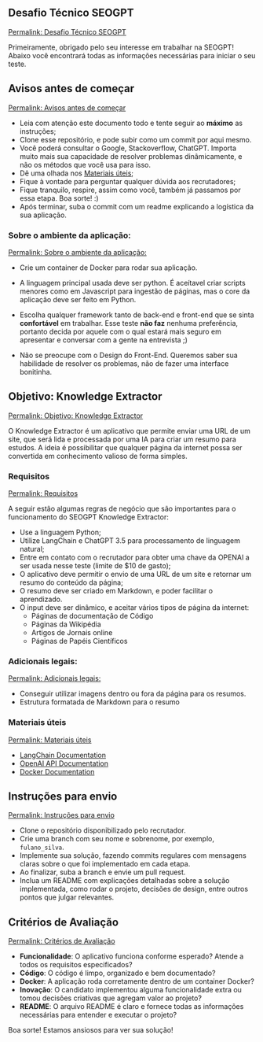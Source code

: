 ## Desafio Técnico SEOGPT
 
[Permalink: Desafio Técnico SEOGPT](#desafio-técnico-seogpt)

Primeiramente, obrigado pelo seu interesse em trabalhar na SEOGPT!
Abaixo você encontrará todas as informações necessárias para iniciar o seu teste.

## Avisos antes de começar

[Permalink: Avisos antes de começar](#avisos-antes-de-começar)

- Leia com atenção este documento todo e tente seguir ao **máximo** as instruções;
- Clone esse repositório, e pode subir como um commit por aqui mesmo.
- Você poderá consultar o Google, Stackoverflow, ChatGPT. Importa muito mais sua capacidade de resolver problemas dinâmicamente, e não os métodos que você usa para isso.
- Dê uma olhada nos [Materiais úteis](#materiais-%C3%BAteis);
- Fique à vontade para perguntar qualquer dúvida aos recrutadores;
- Fique tranquilo, respire, assim como você, também já passamos por essa etapa. Boa sorte! :)
- Após terminar, suba o commit com um readme explicando a logística da sua aplicação.

### Sobre o ambiente da aplicação:

[Permalink: Sobre o ambiente da aplicação:](#sobre-o-ambiente-da-aplicação)

- Crie um container de Docker para rodar sua aplicação.

- A linguagem principal usada deve ser python. É aceítavel criar scripts menores como em Javascript para ingestão de páginas, mas o core da aplicação deve ser feito em Python.

- Escolha qualquer framework tanto de back-end e front-end que se sinta **confortável** em trabalhar. Esse teste **não faz** nenhuma preferência,
portanto decida por aquele com o qual estará mais seguro em apresentar e conversar com a gente na entrevista ;)

- Não se preocupe com o Design do Front-End. Queremos saber sua habilidade de resolver os problemas, não de fazer uma interface bonitinha.


## Objetivo: Knowledge Extractor

[Permalink: Objetivo: Knowledge Extractor](#objetivo-knowledge-extractor)

O Knowledge Extractor é um aplicativo que permite enviar uma URL de um site, que será lida e processada por uma IA para criar um resumo para estudos. A ideia é possibilitar que qualquer página da internet possa ser convertida em conhecimento valioso de forma simples.

### Requisitos

[Permalink: Requisitos](#requisitos)

A seguir estão algumas regras de negócio que são importantes para o funcionamento do SEOGPT Knowledge Extractor:

- Use a linguagem Python;
- Utilize LangChain e ChatGPT 3.5 para processamento de linguagem natural;
- Entre em contato com o recrutador para obter uma chave da OPENAI a ser usada nesse teste (limite de $10 de gasto);
- O aplicativo deve permitir o envio de uma URL de um site e retornar um resumo do conteúdo da página;
- O resumo deve ser criado em Markdown, e poder facilitar o aprendizado.
- O input deve ser dinâmico, e aceitar vários tipos de página da internet:
  - Páginas de documentação de Código
  - Páginas da Wikipédia
  - Artigos de Jornais online
  - Páginas de Papéis Científicos

### Adicionais legais:

[Permalink: Adicionais legais:](#adicionais-legais)

- Conseguir utilizar imagens dentro ou fora da página para os resumos.
- Estrutura formatada de Markdown para o resumo

### Materiais úteis

[Permalink: Materiais úteis](#materiais-úteis)

- [LangChain Documentation](https://langchain.readthedocs.io/en/latest/)
- [OpenAI API Documentation](https://beta.openai.com/docs/)
- [Docker Documentation](https://docs.docker.com/)

## Instruções para envio

[Permalink: Instruções para envio](#instruções-para-envio)

- Clone o repositório disponibilizado pelo recrutador.
- Crie uma branch com seu nome e sobrenome, por exemplo, `fulano_silva`.
- Implemente sua solução, fazendo commits regulares com mensagens claras sobre o que foi implementado em cada etapa.
- Ao finalizar, suba a branch e envie um pull request.
- Inclua um README com explicações detalhadas sobre a solução implementada, como rodar o projeto, decisões de design, entre outros pontos que julgar relevantes.

## Critérios de Avaliação

[Permalink: Critérios de Avaliação](#critérios-de-avaliação)

- **Funcionalidade**: O aplicativo funciona conforme esperado? Atende a todos os requisitos especificados?
- **Código**: O código é limpo, organizado e bem documentado?
- **Docker**: A aplicação roda corretamente dentro de um container Docker?
- **Inovação**: O candidato implementou alguma funcionalidade extra ou tomou decisões criativas que agregam valor ao projeto?
- **README**: O arquivo README é claro e fornece todas as informações necessárias para entender e executar o projeto?
 
 Boa sorte! Estamos ansiosos para ver sua solução!
